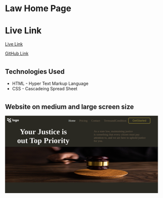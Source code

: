 # Law Home Page

# Live Link
[Live Link](https://law-home-page-ui.netlify.app/)

[GitHub Link](https://github.com/Shekhawat-J/Project-3-Law-Home-Page)

#

## Technologies Used
- HTML - Hyper Text Markup Language
- CSS - Cascadeing Spread Sheet


#

## Website on medium and large screen size
![image](./page_scrren_shot.png)

